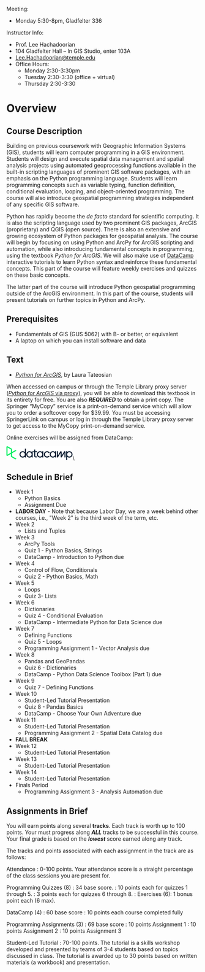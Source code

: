 Meeting:

* Monday 5:30-8pm, Gladfelter 336

Instructor Info:

* Prof. Lee Hachadoorian
* 104 Gladfelter Hall – In GIS Studio, enter 103A
* [Lee.Hachadoorian@temple.edu](mailto:Lee.Hachadoorian@temple.edu)
* Office Hours:
    * Monday 2:30-3:30pm 
    * Tuesday 2:30-3:30 (office + virtual)
    * Thursday 2:30-3:30

# Overview

## Course Description

Building on previous coursework with Geographic Information Systems (GIS), students will learn computer programming in a GIS environment. Students will design and execute spatial data management and spatial analysis projects using automated geoprocessing functions available in the built-in scripting languages of prominent GIS software packages, with an emphasis on the Python programming language. Students will learn programming concepts such as variable typing, function definition, conditional evaluation, looping, and object-oriented programming. The course will also introduce geospatial programming strategies independent of any specific GIS software.

Python has rapidly become the *de facto* standard for scientific computing. It is also the scripting language used by two prominent GIS packages, ArcGIS (proprietary) and QGIS (open source). There is also an extensive and growing ecosystem of Python packages for geospatial analysis. The course will begin by focusing on using Python and ArcPy for ArcGIS scripting and automation, while also introducing fundamental concepts in programming, using the textbook *Python for ArcGIS*. We will also make use of [DataCamp](https://www.datacamp.com/) interactive tutorials to learn Python syntax and reinforce these fundamental concepts. This part of the course will feature weekly exercises and quizzes on these basic concepts.

The latter part of the course will introduce Python geospatial programming outside of the ArcGIS environment. In this part of the course, students will present tutorials on further topics in Python and ArcPy.

## Prerequisites

* Fundamentals of GIS (GUS 5062) with B- or better, or equivalent
* A laptop on which you can install software and data

## Text

* [*Python for ArcGIS*](https://link.springer.com/book/10.1007/978-3-319-18398-5), by Laura Tateosian

When accessed on campus or through the Temple Library proxy server ([*Python for ArcGIS* via proxy](https://link-springer-com.libproxy.temple.edu/book/10.1007/978-3-319-18398-5)), you will be able to download this textbook in its entirety for free. You are also ***REQUIRED*** to obtain a print copy. The Springer “MyCopy” service is a print-on-demand service which will allow you to order a softcover copy for $39.99. You must be accessing SpringerLink on campus or log in through the Temple Library proxy server to get access to the MyCopy print-on-demand service.

Online exercises will be assigned from DataCamp:

![](images/data-camp-logo.png)\

## Schedule in Brief

* Week 1
    * Python Basics
    * Assignment Due
* **LABOR DAY** - Note that because Labor Day, we are a week behind other courses, i.e., "Week 2" is the third week of the term, etc.
* Week 2
    * Lists and Tuples
* Week 3
    * ArcPy Tools
    * Quiz 1 - Python Basics, Strings
    * DataCamp - Introduction to Python due
* Week 4
    * Control of Flow, Conditionals
    * Quiz 2 - Python Basics, Math
* Week 5
    * Loops
    * Quiz 3- Lists
* Week 6
    * Dictionaries
    * Quiz 4 - Conditional Evaluation
    * DataCamp - Intermediate Python for Data Science due
* Week 7
    * Defining Functions
    * Quiz 5 - Loops
    * Programming Assignment 1 - Vector Analysis due
* Week 8
    * Pandas and GeoPandas
    * Quiz 6 - Dictionaries
    * DataCamp - Python Data Science Toolbox (Part 1) due
* Week 9
    * Quiz 7 - Defining Functions
* Week 10
    * Student-Led Tutorial Presentation
    * Quiz 8 - Pandas Basics
    * DataCamp - Choose Your Own Adventure due
* Week 11
    * Student-Led Tutorial Presentation
    * Programming Assignment 2 - Spatial Data Catalog due
* **FALL BREAK**
* Week 12
    * Student-Led Tutorial Presentation
* Week 13
    * Student-Led Tutorial Presentation
* Week 14
    * Student-Led Tutorial Presentation
* Finals Period
    * Programming Assignment 3 - Analysis Automation due

## Assignments in Brief

You will earn points along several **tracks**. Each track is worth up to 100 points. Your must progress along ***ALL*** tracks to be successful in this course. Your final grade is based on the ***lowest*** score earned along any track.

The tracks and points associated with each assignment in the track are as follows:

Attendance
: 0-100 points. Your attendance score is a straight percentage of the class sessions you are present for.

Programming Quizzes (8)
: 34 base score.
: 10 points each for quizzes 1 through 5.
: 3 points each for quizzes 6 through 8.
: Exercises (6): 1 bonus point each (6 max).

DataCamp (4)
: 60 base score
: 10 points each course completed fully

Programming Assignments (3)
: 69 base score
: 10 points Assignment 1
: 10 points Assignment 2
: 10 points Assignment 3

Student-Led Tutorial
: 70-100 points. The tutorial is a skills workshop developed and presented by teams of 3-4 students based on topics discussed in class. The tutorial is awarded up to 30 points based on written materials (a workbook) and presentation.



